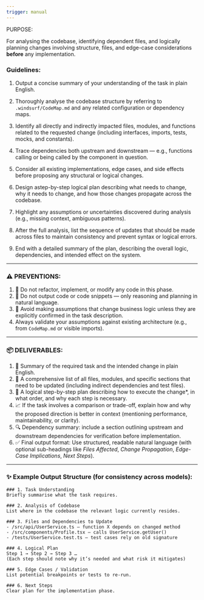 ```yaml
---
trigger: manual
---
```


PURPOSE: 

For analysing the codebase, identifying dependent files, and logically planning changes involving structure, files, and edge-case considerations **before** any implementation.


### **Guidelines:**

1. Output a concise summary of your understanding of the task in plain English.

2. Thoroughly analyse the codebase structure by referring to `.windsurf/CodeMap.md` and any related configuration or dependency maps.

3. Identify all directly and indirectly impacted files, modules, and functions related to the requested change (including interfaces, imports, tests, mocks, and constants).

4. Trace dependencies both upstream and downstream — e.g., functions calling or being called by the component in question.

5. Consider all existing implementations, edge cases, and side effects before proposing any structural or logical changes.

6. Design astep-by-step logical plan describing what needs to change, why it needs to change, and how those changes propagate across the codebase.

7. Highlight any assumptions or uncertainties discovered during analysis (e.g., missing context, ambiguous patterns).

8. After the full analysis, list the sequence of updates that should be made across files to maintain consistency and prevent syntax or logical errors.

9. End with a detailed summary of the plan, describing the overall logic, dependencies, and intended effect on the system.

---

### ⚠️ **PREVENTIONS:**

1. 🚫 Do not refactor, implement, or modify any code in this phase.
2. 🚫 Do not output code or code snippets — only reasoning and planning in natural language.
3. 🚫 Avoid making assumptions that change business logic unless they are explicitly confirmed in the task description.
4. Always validate your assumptions against existing architecture (e.g., from `CodeMap.md` or visible imports).

---

### 📦 DELIVERABLES:

1. 🧩 Summary of the required task and the intended change in plain English.
2. 📁 A comprehensive list of all files, modules, and specific sections that need to be updated (including indirect dependencies and test files).
3. 🧠 A logical step-by-step plan describing how to execute the change*, in what order, and why each step is necessary.
4. 📈 If the task involves a comparison or trade-off, explain how and why the proposed direction is better in context (mentioning performance, maintainability, or clarity).
5. 🔍 Dependency summary: include a section outlining upstream and downstream dependencies for verification before implementation.
6. ✅ Final output format: Use structured, readable natural language (with optional sub-headings like *Files Affected*, *Change Propagation*, *Edge-Case Implications*, *Next Steps*).

---

### ✨ Example Output Structure (for consistency across models):

```
### 1. Task Understanding
Briefly summarise what the task requires.

### 2. Analysis of Codebase
List where in the codebase the relevant logic currently resides.

### 3. Files and Dependencies to Update
- /src/api/UserService.ts — function X depends on changed method
- /src/components/Profile.tsx — calls UserService.getUser()
- /tests/UserService.test.ts — test cases rely on old signature

### 4. Logical Plan
Step 1 → Step 2 → Step 3 …  
(Each step should note why it’s needed and what risk it mitigates)

### 5. Edge Cases / Validation
List potential breakpoints or tests to re-run.

### 6. Next Steps
Clear plan for the implementation phase.
```

